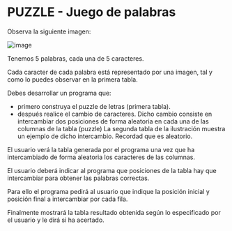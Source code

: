 # PUZZLE - Juego de palabras

Observa la siguiente imagen:

![image](https://user-images.githubusercontent.com/91023374/138914319-ee9cf0d9-675a-46bf-8502-226334b13f69.png)

Tenemos 5 palabras, cada una de 5 caracteres.

Cada  caracter de cada palabra está representado por una imagen, tal y como lo puedes observar en la primera tabla.

Debes desarrollar un programa que:

- primero construya el puzzle de letras (primera tabla).
- después realice el cambio de caracteres. Dicho cambio consiste en intercambiar dos posiciones de forma aleatoria en cada una de las columnas de la tabla (puzzle)
La segunda tabla de la ilustración muestra un ejemplo de dicho intercambio. Recordad que es aleatorio.

El usuario verá la tabla generada por el programa una vez que ha intercambiado de forma aleatoria los caracteres de las columnas.

El usuario deberá indicar al programa que posiciones de la tabla hay que intercambiar para obtener las palabras correctas.

Para ello el programa pedirá al usuario que indique la posición inicial y posición final a intercambiar por cada fila.

Finalmente mostrará la tabla resultado obtenida según lo especificado por el usuario y le dirá si ha acertado.



